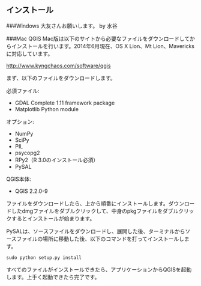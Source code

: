 ## インストール
###Windows
 大友さんお願いします。 by 水谷
 
###Mac
QGIS Mac版は以下のサイトから必要なファイルをダウンロードしてからインストールを行います。2014年6月現在、OS X Lion、Mt Lion、Mavericksに対応しています。

http://www.kyngchaos.com/software/qgis

まず、以下のファイルをダウンロードします。

必須ファイル:

 - GDAL Complete 1.11 framework package
 - Matplotlib Python module

オプション:

 - NumPy
 - SciPy
 - PIL
 - psycopg2
 - RPy2（R 3.0のインストール必須）
 - PySAL

QGIS本体:

 - QGIS 2.2.0-9

ファイルをダウンロードしたら、上から順番にインストールします。ダウンロードしたdmgファイルをダブルクリックして、中身のpkgファイルをダブルクリックするとインストールが始まります。

PySALは、ソースファイルをダウンロードし、展開した後、ターミナルからソースファイルの場所に移動した後、以下のコマンドを打ってインストールします。

```
sudo python setup.py install
```

すべてのファイルがインストールできたら、アプリケーションからQGISを起動します。上手く起動できたら完了です。